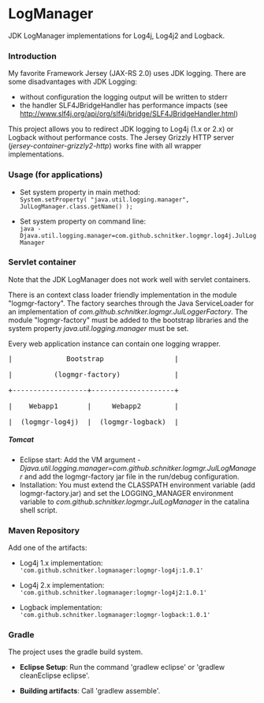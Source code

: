LogManager
==========

JDK LogManager implementations for Log4j, Log4j2 and Logback.

### Introduction

My favorite Framework Jersey (JAX-RS 2.0) uses JDK logging. There are some disadvantages with JDK Logging:

 * without configuration the logging output will be written to stderr
 * the handler SLF4JBridgeHandler has performance impacts (see http://www.slf4j.org/api/org/slf4j/bridge/SLF4JBridgeHandler.html)
 
This project allows you to redirect JDK logging to Log4j (1.x or 2.x) or Logback without performance costs.
The Jersey Grizzly HTTP server (_jersey-container-grizzly2-http_) works fine with all wrapper implementations.

### Usage (for applications)

*   Set system property in main method: <br/>
    ``` System.setProperty( "java.util.logging.manager", JulLogManager.class.getName() ); ```

*   Set system property on command line: <br/>
    ``` java -Djava.util.logging.manager=com.github.schnitker.logmgr.log4j.JulLogManager ```

### Servlet container

Note that the JDK LogManager does not work well with servlet containers. 

There is an context class loader friendly implementation in the module "logmgr-factory". The factory searches through 
the Java ServiceLoader for an implementation of _com.github.schnitker.logmgr.JulLoggerFactory_. The module "logmgr-factory"
must be added to the bootstrap libraries and the system property _java.util.logging.manager_ must be set.

Every web application instance can contain one logging wrapper.

<pre>
|             Bootstrap                 | </br>
|          (logmgr-factory)             | </br>
+------------------+--------------------+ </br>
|    Webapp1       |     Webapp2        | </br>
|  (logmgr-log4j)  |  (logmgr-logback)  |
</pre>
  
##### Tomcat
 * Eclipse start: Add the VM argument _-Djava.util.logging.manager=com.github.schnitker.logmgr.JulLogManager_ and add the 
   logmgr-factory jar file in the run/debug configuration.
 * Installation: You must extend the CLASSPATH environment variable (add logmgr-factory.jar) and set the LOGGING_MANAGER environment 
   variable to _com.github.schnitker.logmgr.JulLogManager_ in the catalina shell script.

### Maven Repository

Add one of the artifacts:

*   Log4j 1.x implementation: <br/>
    ``` 'com.github.schnitker.logmanager:logmgr-log4j:1.0.1' ```

*   Log4j 2.x implementation: <br/>
    ``` 'com.github.schnitker.logmanager:logmgr-log4j2:1.0.1' ```

*   Logback implementation: <br/>
    ``` 'com.github.schnitker.logmanager:logmgr-logback:1.0.1' ```


### Gradle

The project uses the gradle build system.
 
 * **Eclipse Setup**: Run the command 'gradlew eclipse' or 'gradlew cleanEclipse eclipse'.

 * **Building artifacts**: Call 'gradlew assemble'.
